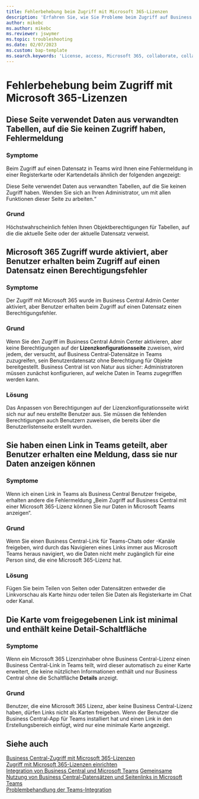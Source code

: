 ```yaml
---
title: Fehlerbehebung beim Zugriff mit Microsoft 365-Lizenzen
description: 'Erfahren Sie, wie Sie Probleme beim Zugriff auf Business Central mit nur einer Microsoft 365-Lizenz beheben können.'
author: mikebc
ms.author: mikebc
ms.reviewer: jswymer
ms.topic: troubleshooting
ms.date: 02/07/2023
ms.custom: bap-template
ms.search.keywords: 'License, access, Microsoft 365, collaborate, collaboration, Teams, Microsoft Teams'
---
```


# <a name="troubleshoot-access-with-microsoft-365-licenses" />Fehlerbehebung beim Zugriff mit Microsoft 365-Lizenzen

## <a name="this-page-uses-data-from-related-tables-that-you-do-not-have-access-to-error-message" />Diese Seite verwendet Daten aus verwandten Tabellen, auf die Sie keinen Zugriff haben, Fehlermeldung

### <a name="symptoms" />Symptome

Beim Zugriff auf einen Datensatz in Teams wird Ihnen eine Fehlermeldung in einer Registerkarte oder Kartendetails ähnlich der folgenden angezeigt:

Diese Seite verwendet Daten aus verwandten Tabellen, auf die Sie keinen Zugriff haben. Wenden Sie sich an Ihren Administrator, um mit allen Funktionen dieser Seite zu arbeiten.“

### <a name="cause" />Grund

Höchstwahrscheinlich fehlen Ihnen Objektberechtigungen für Tabellen, auf die die aktuelle Seite oder der aktuelle Datensatz verweist.

## <a name="microsoft-365-access-has-been-enabled-but-users-get-a-permission-error" />Microsoft 365 Zugriff wurde aktiviert, aber Benutzer erhalten beim Zugriff auf einen Datensatz einen Berechtigungsfehler

### <a name="symptoms" />Symptome

Der Zugriff mit Microsoft 365 wurde im Business Central Admin Center aktiviert, aber Benutzer erhalten beim Zugriff auf einen Datensatz einen Berechtigungsfehler.

### <a name="cause" />Grund

Wenn Sie den Zugriff im Business Central Admin Center aktivieren, aber keine Berechtigungen auf der **Lizenzkonfigurationsseite** zuweisen, wird jedem, der versucht, auf Business Central-Datensätze in Teams zuzugreifen, sein Benutzerdatensatz ohne Berechtigung für Objekte bereitgestellt. Business Central ist von Natur aus sicher: Administratoren müssen zunächst konfigurieren, auf welche Daten in Teams zugegriffen werden kann. 

### <a name="resolution" />Lösung

Das Anpassen von Berechtigungen auf der Lizenzkonfigurationsseite wirkt sich nur auf neu erstellte Benutzer aus. Sie müssen die fehlenden Berechtigungen auch Benutzern zuweisen, die bereits über die Benutzerlistenseite erstellt wurden. 

## <a name="you-shared-a-link-in-teams-but-users-get-a-message-that-they-can-only-view-data" />Sie haben einen Link in Teams geteilt, aber Benutzer erhalten eine Meldung, dass sie nur Daten anzeigen können

### <a name="symptoms" />Symptome

Wenn ich einen Link in Teams als Business Central Benutzer freigebe, erhalten andere die Fehlermeldung „Beim Zugriff auf Business Central mit einer Microsoft 365-Lizenz können Sie nur Daten in Microsoft Teams anzeigen“.

### <a name="cause" />Grund

Wenn Sie einen Business Central-Link für Teams-Chats oder -Kanäle freigeben, wird durch das Navigieren eines Links immer aus Microsoft Teams heraus navigiert, wo die Daten nicht mehr zugänglich für eine Person sind, die eine Microsoft 365-Lizenz hat.

### <a name="resolution" />Lösung

Fügen Sie beim Teilen von Seiten oder Datensätzen entweder die Linkvorschau als Karte hinzu oder teilen Sie Daten als Registerkarte im Chat oder Kanal.

## <a name="card-from-shared-link-is-minimal-and-doesnt-include-details-button" />Die Karte vom freigegebenen Link ist minimal und enthält keine Detail-Schaltfläche

### <a name="symptoms" />Symptome

Wenn ein Microsoft 365 Lizenzinhaber ohne Business Central-Lizenz einen Business Central-Link in Teams teilt, wird dieser automatisch zu einer Karte erweitert, die keine nützlichen Informationen enthält und nur Business Central ohne die Schaltfläche **Details** anzeigt.

### <a name="cause" />Grund

Benutzer, die eine Microsoft 365 Lizenz, aber keine Business Central-Lizenz haben, dürfen Links nicht als Karten freigeben. Wenn der Benutzer die Business Central-App für Teams installiert hat und einen Link in den Erstellungsbereich einfügt, wird nur eine minimale Karte angezeigt. 

## <a name="see-also" />Siehe auch

[Business Central-Zugriff mit Microsoft 365-Lizenzen](admin-access-with-m365-license.md#minimum-requirements)  
[Zugriff mit Microsoft 365-Lizenzen einrichten](admin-access-with-m365-license-setup.md)  
[Integration von Business Central und Microsoft Teams](across-teams-overview.md)
[Gemeinsame Nutzung von Business Central-Datensätzen und Seitenlinks in Microsoft Teams](across-working-with-teams.md)  
[Problembehandlung der Teams-Integration](admin-teams-troubleshooting.md)  
